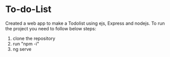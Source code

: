 # To-do-List
Created a web app to make a Todolist using ejs, Express and nodejs.
To run the project you need to follow below steps:
1. clone the repository
2. run "npm -i"
3. ng serve
